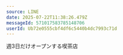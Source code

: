 ```yaml
---
source: LINE
date: 2025-07-22T11:38:26.479Z
messageId: 571017583785148706
userId: Ub72e0555cbf4df6c5440b4dc7993c71d
---
```


週3日だけオープンする喫茶店